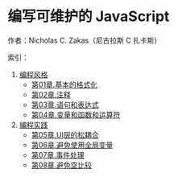 # 编写可维护的 JavaScript

作者：Nicholas C. Zakas（尼古拉斯 C 扎卡斯）

索引：

1. [编程风格](./编程风格.md)
    * [第01章.基本的格式化](./第01章.基本的格式化.md)
    * [第02章.注释](./第02章.注释.md)
    * [第03章.语句和表达式](./第03章.语句和表达式.md)
    * [第04章.变量和函数和运算符](./第04章.变量和函数和运算符.md)
2. [编程实践](./编程实践.md)
    * [第05章.UI层的松耦合](./第05章.UI层的松耦合.md)
    * [第06章.避免使用全局变量](./第06章.避免使用全局变量.md)
    * [第07章.事件处理](./第07章.事件处理.md)
    * [第08章.避免空比较](./第08章.避免空比较.md)